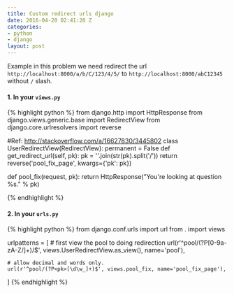 ```yaml
---
title: Custom redirect urls django
date: 2016-04-20 02:41:20 Z
categories:
- python
- django
layout: post
---
```


Example in this problem we need redirect the url `http://localhost:8000/a/b/C/123/4/5/` to `http://localhost:8000/abC12345` without `/` slash.

#### 1. In your `views.py`

{% highlight python %}
from django.http import HttpResponse
from django.views.generic.base import RedirectView
from django.core.urlresolvers import reverse

#Ref: http://stackoverflow.com/a/16627830/3445802
class UserRedirectView(RedirectView):
    permanent = False
    def get_redirect_url(self, pk):
        pk = ''.join(str(pk).split('/'))
        return reverse('pool_fix_page', kwargs={'pk': pk})

def pool_fix(request, pk):
    return HttpResponse("You're looking at question %s." % pk)

{% endhighlight %}

#### 2. In your `urls.py`

{% highlight python %}
from django.conf.urls import url
from . import views

urlpatterns = [
    # first view the pool to doing redirection
    url(r'^pool/(?P<pk>[0-9a-zA-Z\/]+)/$', views.UserRedirectView.as_view(), name='pool'),

    # allow decimal and words only.
    url(r'^pool/(?P<pk>[\d\w_]+)$', views.pool_fix, name='pool_fix_page'),
]
{% endhighlight %}
